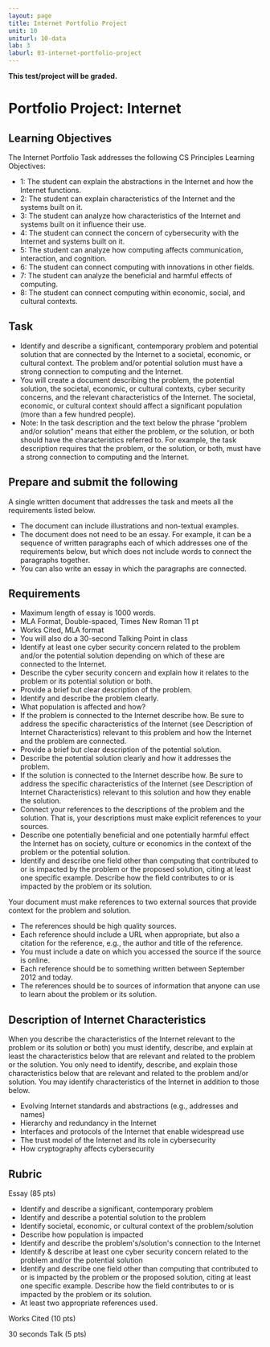```yaml
---
layout: page
title: Internet Portfolio Project
unit: 10
uniturl: 10-data
lab: 3
laburl: 03-internet-portfolio-project
---
```



**This test/project will be graded.**

Portfolio Project: Internet
===========================

Learning Objectives
-------------------
The Internet Portfolio Task addresses the following CS Principles Learning Objectives:

 * 1: The student can explain the abstractions in the Internet and how the Internet functions.
 * 2: The student can explain characteristics of the Internet and the systems built on it.
 * 3: The student can analyze how characteristics of the Internet and systems built on it influence their use.
 * 4: The student can connect the concern of cybersecurity with the Internet and systems built on it.
 * 5: The student can analyze how computing affects communication, interaction, and cognition.
 * 6: The student can connect computing with innovations in other fields.
 * 7: The student can analyze the beneficial and harmful effects of computing.
 * 8: The student can connect computing within economic, social, and cultural contexts.

Task
----
 * Identify and describe a significant, contemporary problem and potential solution that are connected by the Internet to a societal, economic, or cultural context. The problem and/or potential solution must have a strong connection to computing and the Internet.
 * You will create a document describing the problem, the potential solution, the societal, economic, or cultural contexts, cyber security concerns, and the relevant characteristics of the Internet. The societal, economic, or cultural context should affect a significant population (more than a few hundred people).
 * Note: In the task description and the text below the phrase “problem and/or solution” means that either the problem, or the solution, or both should have the characteristics referred to. For example, the task description requires that the problem, or the solution, or both, must have a strong connection to computing and the Internet.

Prepare and submit the following
--------------------------------
A single written document that addresses the task and meets all the requirements listed below.
 * The document can include illustrations and non-textual examples.
 * The document does not need to be an essay. For example, it can be a sequence of written paragraphs each of which addresses one of the requirements below, but which does not include words to connect the paragraphs together.
 * You can also write an essay in which the paragraphs are connected.

Requirements
------------
 * Maximum length of essay is 1000 words.
 * MLA Format, Double-spaced, Times New Roman 11 pt
 * Works Cited, MLA format
 * You will also do a 30-second Talking Point in class
 * Identify at least one cyber security concern related to the problem and/or the potential solution depending on which of these are connected to the Internet.
 * Describe the cyber security concern and explain how it relates to the problem or its potential solution or both.
 * Provide a brief but clear description of the problem.
 * Identify and describe the problem clearly.
 * What population is affected and how?
 * If the problem is connected to the Internet describe how. Be sure to address the specific characteristics of the Internet (see Description of Internet Characteristics) relevant to this problem and how the Internet and the problem are connected.
 * Provide a brief but clear description of the potential solution.
 * Describe the potential solution clearly and how it addresses the problem.
 * If the solution is connected to the Internet describe how. Be sure to address the specific characteristics of the Internet (see Description of Internet Characteristics) relevant to this solution and how they enable the solution.
 * Connect your references to the descriptions of the problem and the solution. That is, your descriptions must make explicit references to your sources.
 * Describe one potentially beneficial and one potentially harmful effect the Internet has on society, culture or economics in the context of the problem or the potential solution.
 * Identify and describe one field other than computing that contributed to or is impacted by the problem or the proposed solution, citing at least one specific example. Describe how the field contributes to or is impacted by the problem or its solution.

Your document must make references to two external sources that provide context for the problem and solution.
 * The references should be high quality sources.
 * Each reference should include a URL when appropriate, but also a citation for the reference, e.g., the author and title of the reference.
 * You must include a date on which you accessed the source if the source is online.
 * Each reference should be to something written between September 2012 and today.
 * The references should be to sources of information that anyone can use to learn about the problem or its solution.


Description of Internet Characteristics
---------------------------------------
When you describe the characteristics of the Internet relevant to the problem or its solution or both) you must identify, describe, and explain at least the characteristics below that are relevant and related to the problem or the solution. You only need to identify, describe, and explain those characteristics below that are relevant and related to the problem and/or solution. You may identify characteristics of the Internet in addition to those below.

 * Evolving Internet standards and abstractions (e.g., addresses and names)
 * Hierarchy and redundancy in the Internet
 * Interfaces and protocols of the Internet that enable widespread use
 * The trust model of the Internet and its role in cybersecurity
 * How cryptography affects cybersecurity

Rubric
------
Essay (85 pts)
 * Identify and describe a significant, contemporary problem
 * Identify and describe a potential solution to the problem
 * Identify societal, economic, or cultural context of the problem/solution
 * Describe how population is impacted
 * Identify and describe the problem's/solution's connection to the Internet
 * Identify & describe at least one cyber security concern related to the problem and/or the potential solution
 * Identify and describe one field other than computing that contributed to or is impacted by the problem or the proposed solution, citing at least one specific example. Describe how the field contributes to or is impacted by the problem or its solution.
 * At least two appropriate references used.

Works Cited (10 pts)

30 seconds Talk (5 pts)

